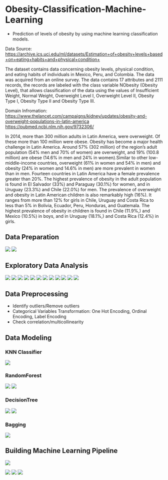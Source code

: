 # Obesity-Classification-Machine-Learning
- Prediction of levels of obesity by using machine learning classification models.

Data Source: https://archive.ics.uci.edu/ml/datasets/Estimation+of+obesity+levels+based+on+eating+habits+and+physical+condition+

The dataset contains data concerning obesity levels, physical condition, and eating habits of individuals in Mexico, Peru, and Colombia. The data was acquired from an online survey. The data contains 17 attributes and 2111 records, the records are labeled with the class variable NObesity (Obesity Level), that allows classification of the data using the values of Insufficient Weight, Normal Weight, Overweight Level I, Overweight Level II, Obesity Type I, Obesity Type II and Obesity Type III.

Domain Infromation: 
https://www.thelancet.com/campaigns/kidney/updates/obesity-and-overweight-populations-in-latin-america
https://pubmed.ncbi.nlm.nih.gov/9732306/

In 2014, more than 300 million adults in Latin America, were overweight. Of these more than 100 million were obese. Obesity has become a major health challenge in Latin America. Around 57% (302 million) of the region’s adult population (54% men and 70% of women) are overweight, and 19% (100.8 million) are obese (14.6% in men and 24% in women).Similar to other low-middle-income countries, overweight (61% in women and 54% in men) and obesity (24% in women and 14.6% in men) are more prevalent in women than in men. Fourteen countries in Latin America have a female prevalence greater than 20%. The highest prevalence of obesity in the adult population is found in El Salvador (33%) and Paraguay (30.1%) for women, and in Uruguay (23.3%) and Chile (22.0%) for men. The prevalence of overweight and obesity in Latin American children is also remarkably high (16%). It ranges from more than 12% for girls in Chile, Uruguay and Costa Rica to less than 5% in Bolivia, Ecuador, Peru, Honduras, and Guatemala. The highest prevalence of obesity in children is found in Chile (11.9%,) and Mexico (10.5%) in boys, and in Uruguay (18.1%,) and Costa Rica (12.4%) in girls.

## Data Preparation
![](pic/pic1.png)
![](pic/pic2.png)

## Exploratory Data Analysis
![](pic/pic3.png)
![](pic/pic4.png)
![](pic/pic5.png)
![](pic/pic6.png)
![](pic/pic7.png)
![](pic/pic8.png)
![](pic/pic9.png)
![](pic/pic10.png)
![](pic/pic11.png)
![](pic/pic12.png)
![](pic/pic13.png)
![](pic/pic14.png)

## Data Preprocessing
- Identify outliers/Remove outliers
- Categorical Variables Transformation: One Hot Encoding, Ordinal Encoding, Label Encoding
- Check correlation/multicollinearity

## Data Modeling
### KNN Classifier
![](pic/pic15.png)

### RandomForest
![](pic/pic16.png)
![](pic/pic17.png)

### DecisionTree
![](pic/pic18.png)
![](pic/pic19.png)

### Bagging
![](pic/pic20.png)

## Building Machine Learning Pipeline

![](pic/pic21.png)

![](pic/pic22.png)
![](pic/pic23.png)
![](pic/pic24.png)

